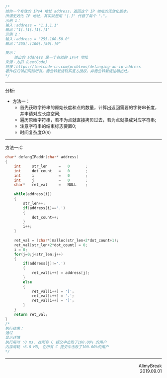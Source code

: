 ```C
/*
给你一个有效的 IPv4 地址 address，返回这个 IP 地址的无效化版本。
所谓无效化 IP 地址，其实就是用 "[.]" 代替了每个 "."。
示例 1：
输入：address = "1.1.1.1"
输出："1[.]1[.]1[.]1"
示例 2：
输入：address = "255.100.50.0"
输出："255[.]100[.]50[.]0"

提示：
    给出的 address 是一个有效的 IPv4 地址
来源：力扣（LeetCode）
链接：https://leetcode-cn.com/problems/defanging-an-ip-address
著作权归领扣网络所有。商业转载请联系官方授权，非商业转载请注明出处。
*/
```

***
分析:
+ 方法一：
  + 首先获取字符串的原始长度和点的数量，计算出返回需要的字符串长度，并申请对应长度空间;
  + 遍历原始字符串，若不为点就直接拷贝过去，若为点就换成对应字符串;
  + 注意字符串的结束标志要置0;
  + 时间复杂度$O(n)$

***
方法一:C
```C
char* defangIPaddr(char* address)
{
    int     str_len     =   0       ;
    int     dot_count   =   0       ;
    int     i           =   0       ;
    int     j           =   0       ;
    char*   ret_val     =   NULL    ;
    
    while(address[i])
    {
        str_len++;
        if(address[i]=='.')
        {
            dot_count++;
        }
        i++;
    }
    
    ret_val = (char*)malloc(str_len+2*dot_count+1);
    ret_val[str_len+2*dot_count] = 0;
    i = 0;
    for(j=0;j<str_len;j++)
    {
        if(address[j]!='.')
        {
            ret_val[i++] = address[j];
        }
        else
        {
            ret_val[i++] = '[';
            ret_val[i++] = '.';
            ret_val[i++] = ']';
        }
    }
    return ret_val;
}
/*
执行结果：
通过
显示详情
执行用时 :0 ms, 在所有 C 提交中击败了100.00% 的用户
内存消耗 :6.8 MB, 在所有 C 提交中击败了100.00%的用户
*/
```

***
<div align = right>
AlimyBreak
</div>
<div align = right>
2019.09.01
</div>

